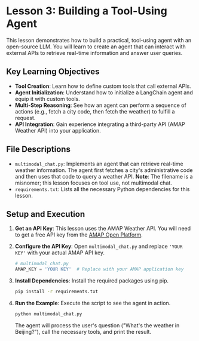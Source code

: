 # Lesson 3: Building a Tool-Using Agent

This lesson demonstrates how to build a practical, tool-using agent with an open-source LLM. You will learn to create an agent that can interact with external APIs to retrieve real-time information and answer user queries.

## Key Learning Objectives

- **Tool Creation**: Learn how to define custom tools that call external APIs.
- **Agent Initialization**: Understand how to initialize a LangChain agent and equip it with custom tools.
- **Multi-Step Reasoning**: See how an agent can perform a sequence of actions (e.g., fetch a city code, then fetch the weather) to fulfill a request.
- **API Integration**: Gain experience integrating a third-party API (AMAP Weather API) into your application.

## File Descriptions

- `multimodal_chat.py`: Implements an agent that can retrieve real-time weather information. The agent first fetches a city's administrative code and then uses that code to query a weather API. **Note**: The filename is a misnomer; this lesson focuses on tool use, not multimodal chat.
- `requirements.txt`: Lists all the necessary Python dependencies for this lesson.

## Setup and Execution

1.  **Get an API Key**:
    This lesson uses the AMAP Weather API. You will need to get a free API key from the [AMAP Open Platform](https://lbs.amap.com/).

2.  **Configure the API Key**:
    Open `multimodal_chat.py` and replace `'YOUR KEY'` with your actual AMAP API key.
    ```python
    # multimodal_chat.py
    AMAP_KEY = 'YOUR KEY'  # Replace with your AMAP application key
    ```

3.  **Install Dependencies**:
    Install the required packages using pip.
    ```bash
    pip install -r requirements.txt
    ```

4.  **Run the Example**:
    Execute the script to see the agent in action.
    ```bash
    python multimodal_chat.py
    ```
    The agent will process the user's question ("What's the weather in Beijing?"), call the necessary tools, and print the result. 